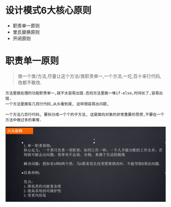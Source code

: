 # 设计模式6大核心原则

- 职责单一原则
- 里氏替换原则
- 开闭原则

# 职责单一原则

>做一个类/方法,尽量让这个方法/类职责单一,一个方法,一坨,百十来行代码,改都不敢改.

    方法里面处理的功能职责单一,就不太容易出错.否则方法里面一堆if-else,时间长了,容易出错.
    一个方法里面有几百行代码,从头看到尾, 这样很容易出问题,

    一个方法几百行代码, 要拆分成一个个的子方法, 这是面向对象的非常重要的思想,不要在一个方法中做过多的事情.

![](职责单一原则.png)

